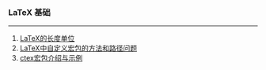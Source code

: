 ### LaTeX 基础

---

1. [LaTeX的长度单位](LaTeX的长度单位/LaTeX的长度单位.md)
2. [LaTeX中自定义宏包的方法和路径问题](LaTeX中自定义宏包的方法和路径问题/LaTeX中自定义宏包的方法和路径问题.md)
3. [ctex宏包介绍与示例](ctex宏包介绍与示例/ctex宏包介绍与示例.md)